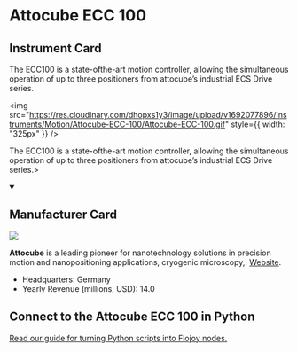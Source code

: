 
# Attocube ECC 100

## Instrument Card

<div className="flex">

<div>

The ECC100 is a state-ofthe-art motion controller, allowing the simultaneous operation of up to three positioners from attocube’s industrial ECS Drive series.

</div>

<img src="https://res.cloudinary.com/dhopxs1y3/image/upload/v1692077896/Instruments/Motion/Attocube-ECC-100/Attocube-ECC-100.gif" style={{ width: "325px" }} />

</div>

The ECC100 is a state-ofthe-art motion controller, allowing the simultaneous operation of up to three positioners from attocube’s industrial ECS Drive series.>

<details open>
<summary><h2>Manufacturer Card</h2></summary>

<img src="https://res.cloudinary.com/dhopxs1y3/image/upload/v1691785512/Instruments/Vendor%20Logos/Attocube.jpg.png" />

**Attocube** is a leading pioneer for nanotechnology solutions in precision motion and nanopositioning applications, cryogenic microscopy,. <a href="https://www.attocube.com/en">Website</a>.

<ul>
  <li>Headquarters: Germany</li>
  <li>Yearly Revenue (millions, USD): 14.0</li>
</ul>
</details>

## Connect to the Attocube ECC 100 in Python

[Read our guide for turning Python scripts into Flojoy nodes.](https://docs.flojoy.ai/custom-nodes/creating-custom-node/)


